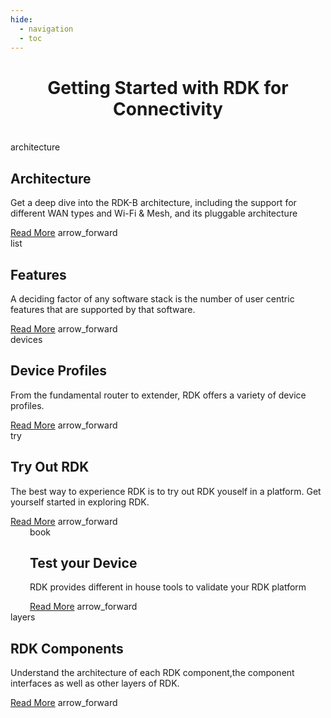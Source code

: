 ```yaml
---
hide:
  - navigation
  - toc
---
```


<div style="margin: auto; padding: 0px; text-align: center;">
  <h1>Getting Started with RDK for Connectivity</h1>
</div>
<br>

<div style="display: flex; justify-content: center; gap: 3%; padding: 0px; flex-wrap: wrap;">

  <!-- First Message Box -->
  <div class="custom-container" onclick="window.location.href='./architecture'">
    <div class="title_section">
      <span class="material-icons custom-icon">architecture</span>
      <h2>Architecture</h2>
    </div>
    <div class="content-section">
      <p>Get a deep dive into the RDK-B architecture, including the support for different WAN types and Wi-Fi & Mesh, and its pluggable architecture </p>
      <div class="link-row">
        <a href="./architecture/" class="custom-link">Read More</a>
        <span class="material-icons custom-icon-arrow">arrow_forward</span>
      </div>
    </div>
  </div>

  <!-- Second Message Box -->
  <div class="custom-container" onclick="window.location.href='./features/'">
    <div class="title_section">
      <span class="material-icons custom-icon">list</span>
      <h2>Features</h2>
    </div>
    <div class="content-section">
      <p>A deciding factor of any software stack is the number of user centric features that are supported by that software.</p>
      <div class="link-row">
        <a href="./features/" class="custom-link">Read More</a>
        <span class="material-icons custom-icon-arrow">arrow_forward</span>
      </div>
    </div>
  </div>

   <!-- Third Message Box -->
  <div class="custom-container" onclick="window.location.href='./video_profiles/'">
    <div class="title_section">
      <span class="material-icons custom-icon">devices</span>
      <h2>Device Profiles</h2>
    </div>
    <div class="content-section">
      <p>From the fundamental router to extender, RDK offers a variety of device profiles.</p>
      <div class="link-row">
        <a href="./profiles/" class="custom-link">Read More</a>
        <span class="material-icons custom-icon-arrow">arrow_forward</span>
      </div>
    </div>
  </div>

  <!-- First Message Box -->
  <div class="custom-container" onclick="window.location.href='./tryout_rdkv/'">
    <div class="title_section">
      <span class="material-icons custom-icon">try</span>
      <h2>Try Out RDK</h2>
    </div>
    <div class="content-section">
      <p>The best way to experience RDK is to try out RDK youself in a platform. Get yourself started in exploring RDK.</p>
      <div class="link-row">
        <a href="./tryout_rdkb/" class="custom-link">Read More</a>
        <span class="material-icons custom-icon-arrow">arrow_forward</span>
      </div>
    </div>
  </div>

   <!-- Second Message Box -->
  <div class="custom-container" onclick="window.location.href='./hpk/'">
    <div class="title_section">
      <span class="material-icons custom-icon">book</span>
      <h2>Test your Device</h2>
    </div>
    <div class="content-section">
      <p>RDK provides different in house tools to validate your RDK platform</p>
      <div class="link-row">
        <a href="./rdk7-vendor-porting-guide/" class="custom-link">Read More</a>
        <span class="material-icons custom-icon-arrow">arrow_forward</span>
      </div>
    </div>
  </div>

  <!-- Third Message Box -->
  <div class="custom-container" onclick="window.location.href='./rdkv_components/'">
    <div class="title_section">
      <span class="material-icons custom-icon">layers</span>
      <h2>RDK Components</h2>
    </div>
    <div class="content-section">
      <p>Understand the architecture of each RDK component,the component interfaces as well as other layers of RDK.</p>
      <div class="link-row">
        <a href="./rdkb_components/" class="custom-link">Read More</a>
        <span class="material-icons custom-icon-arrow">arrow_forward</span>
      </div>
    </div>
  </div>
</div>

